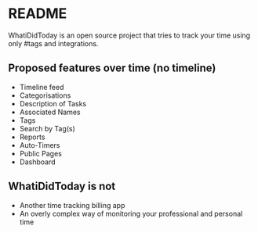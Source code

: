 # README

WhatiDidToday is an open source project that tries to track your time using only #tags and integrations. 

## Proposed features over time (no timeline)
* Timeline feed
* Categorisations
* Description of Tasks
* Associated Names
* Tags
* Search by Tag(s)
* Reports
* Auto-Timers
* Public Pages
* Dashboard

## WhatiDidToday is not
* Another time tracking billing app
* An overly complex way of monitoring your professional and personal time